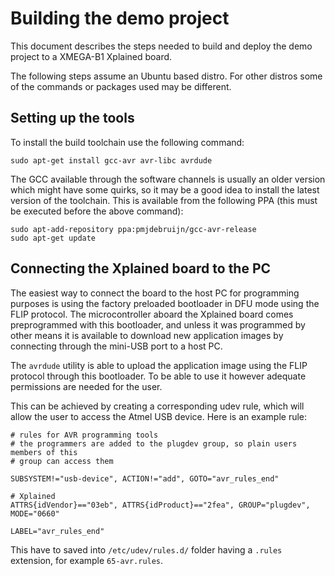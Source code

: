 # Building the demo project

This document describes the steps needed to build and deploy the demo project
to a XMEGA-B1 Xplained board.

The following steps assume an Ubuntu based distro. For other distros some of the
commands or packages used may be different.

## Setting up the tools

To install the build toolchain use the following command:
```
sudo apt-get install gcc-avr avr-libc avrdude
```
The GCC available through the software channels is usually an older version
which might have some quirks, so it may be a good idea to install the latest
version of the toolchain. This is available from the following PPA (this must
be executed before the above command):
```
sudo apt-add-repository ppa:pmjdebruijn/gcc-avr-release
sudo apt-get update
```

## Connecting the Xplained board to the PC

The easiest way to connect the board to the host PC for programming purposes is
using the factory preloaded bootloader in DFU mode using the FLIP protocol.
The microcontroller aboard the Xplained board comes preprogrammed with this
bootloader, and unless it was programmed by other means it is available to
download new application images by connecting through the mini-USB port to a
host PC.

The `avrdude` utility is able to upload the application image using the FLIP
protocol through this bootloader. To be able to use it however adequate
permissions are needed for the user.

This can be achieved by creating a corresponding udev rule, which will allow
the user to access the Atmel USB device. Here is an example rule:

```
# rules for AVR programming tools
# the programmers are added to the plugdev group, so plain users members of this
# group can access them

SUBSYSTEM!="usb-device", ACTION!="add", GOTO="avr_rules_end"

# Xplained
ATTRS{idVendor}=="03eb", ATTRS{idProduct}=="2fea", GROUP="plugdev", MODE="0660"

LABEL="avr_rules_end"
```

This have to saved into `/etc/udev/rules.d/` folder having a `.rules` extension,
for example `65-avr.rules`.
